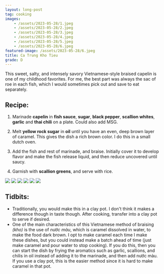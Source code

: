 ```yaml
---
layout: long-post
tag: cooking
images:
    - /assets/2023-05-28/1.jpeg
    - /assets/2023-05-28/2.jpeg
    - /assets/2023-05-28/3.jpeg
    - /assets/2023-05-28/4.jpeg
    - /assets/2023-05-28/5.jpeg
    - /assets/2023-05-28/6.jpeg
featured-image: /assets/2023-05-28/6.jpeg
title: Ca Trung Kho Tieu
grade: D
---
```

This sweet, salty, and intensely savory Vietnamese-style braised capelin is
one of my childhood favorites<!--more-->. For me, the best part was always the sac of roe 
in each fish, which I would sometimes pick out and save to eat separately.

## Recipe: 
1. Marinade **capelin** in **fish sauce**, **sugar**, **black pepper**, **scallion whites**, **garlic** and **thai chili** on a plate. Could also add MSG.

2. Melt **yellow rock sugar** in **oil** until you have an even, deep brown layer of caramel. This gives the dish a rich brown color. I do this in a small dutch oven.

3. Add the fish and rest of marinade, and braise. Initially cover it to develop flavor and make the fish release liquid, and then reduce uncovered until saucy.

4. Garnish with **scallion greens**, and serve with rice.

![]( /assets/2023-05-28/1.jpeg)
![]( /assets/2023-05-28/2.jpeg)
![]( /assets/2023-05-28/3.jpeg)
![]( /assets/2023-05-28/4.jpeg)
![]( /assets/2023-05-28/5.jpeg)
![]( /assets/2023-05-28/6.jpeg)



## Tidbits:
- Traditionally, you would make this in a clay pot. I don't think it makes a difference
 though in taste though. After cooking, transfer into a clay pot to serve if desired.    
- One of the main characteristics of this Vietnamese method of braising *(kho)*
is the use of *nước màu*, which is caramel dissolved in water, to make the 
food dark brown. I opt to make caramel each time I make these dishes, but you 
could instead make a batch ahead of time (just make caramel and pour water to stop cooking). 
If you do this, then you can start the dish by frying the aromatics such as garlic, scallions, and chilis
in oil instead of adding it to the marinade, and then add nước màu. If you use a clay
pot, this is the easier method since it is hard to make caramel in that pot.
